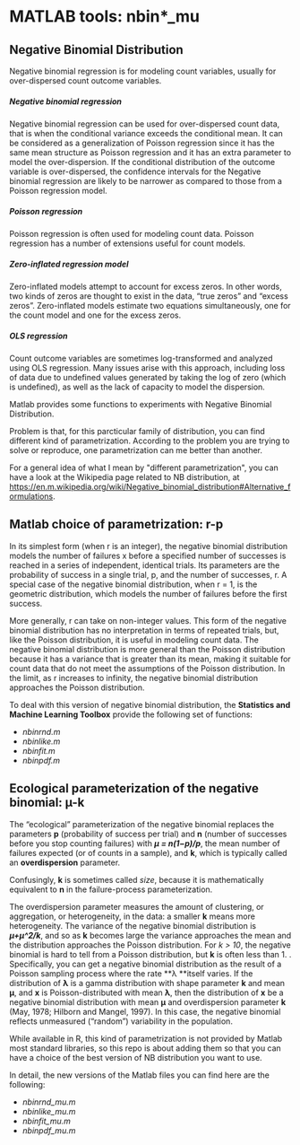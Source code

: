 # MATLAB tools: nbin*_mu

## Negative Binomial Distribution
Negative binomial regression is for modeling count variables, usually for over-dispersed count outcome variables.

##### Negative binomial regression
Negative binomial regression can be used for over-dispersed count data, that is when the conditional variance exceeds the conditional mean. It can be considered as a generalization of Poisson regression since it has the same mean structure as Poisson regression and it has an extra parameter to model the over-dispersion. If the conditional distribution of the outcome variable is over-dispersed, the confidence intervals for the Negative binomial regression are likely to be narrower as compared to those from a Poisson regression model.

##### Poisson regression
Poisson regression is often used for modeling count data. Poisson regression has a number of extensions useful for count models.

##### Zero-inflated regression model
Zero-inflated models attempt to account for excess zeros. In other words, two kinds of zeros are thought to exist in the data, “true zeros” and “excess zeros”. Zero-inflated models estimate two equations simultaneously, one for the count model and one for the excess zeros.

##### OLS regression
Count outcome variables are sometimes log-transformed and analyzed using OLS regression. Many issues arise with this approach, including loss of data due to undefined values generated by taking the log of zero (which is undefined), as well as the lack of capacity to model the dispersion.

Matlab provides some functions to experiments with Negative Binomial Distribution.

Problem is that, for this parcticular family of distribution, you can find different kind of parametrization. According to the problem you are trying to solve or reproduce, one parametrization can me better than another.

For a general idea of what I mean by "different parametrization", you can have a look at the Wikipedia page related to NB distribution, at https://en.m.wikipedia.org/wiki/Negative_binomial_distribution#Alternative_formulations.

## Matlab choice of parametrization: r-p

In its simplest form (when r is an integer), the negative binomial distribution models the number of failures x before a specified number of successes is reached in a series of independent, identical trials. Its parameters are the probability of success in a single trial, p, and the number of successes, r. A special case of the negative binomial distribution, when r = 1, is the geometric distribution, which models the number of failures before the first success.

More generally, r can take on non-integer values. This form of the negative binomial distribution has no interpretation in terms of repeated trials, but, like the Poisson distribution, it is useful in modeling count data. The negative binomial distribution is more general than the Poisson distribution because it has a variance that is greater than its mean, making it suitable for count data that do not meet the assumptions of the Poisson distribution. In the limit, as r increases to infinity, the negative binomial distribution approaches the Poisson distribution.

To deal with this version of negative binomial distribution, the **Statistics and Machine Learning Toolbox** provide the following set of functions:

- *nbinrnd.m*
- *nbinlike.m*
- *nbinfit.m*
- *nbinpdf.m*


## Ecological parameterization of the negative binomial: µ-k
The “ecological” parameterization of the negative binomial replaces the parameters **p** (probability of success per trial) and **n** (number of successes before you stop counting failures) with ***µ = n(1−p)/p***, the mean number of failures expected (or of counts in a sample), and **k**, which is typically called an **overdispersion** parameter. 

Confusingly, **k** is sometimes called *size*, because it is mathematically equivalent to **n** in the failure-process parameterization.

The overdispersion parameter measures the amount of clustering, or aggregation, or heterogeneity, in the data: a smaller **k** means more heterogeneity. The variance of the negative binomial distribution is ***µ+µ^2/k***, and so as **k** becomes large the variance approaches the mean and the distribution approaches the Poisson distribution. For *k > 10*, the negative binomial is hard to tell from a Poisson distribution, but **k** is often less than 1.
.
Specifically, you can get a negative binomial distribution as the result of a Poisson sampling process where the rate **λ **itself varies. If the distribution of **λ** is a gamma distribution with shape parameter **k** and mean **µ**, and **x** is Poisson-distributed with mean **λ**, then the distribution of **x** be a negative binomial distribution with mean **µ** and overdispersion parameter **k** (May, 1978; Hilborn and Mangel, 1997). In this case, the negative binomial
reflects unmeasured (“random”) variability in the population.

While available in R, this kind of parametrization is not provided by Matlab most standard libraries, so this repo is about adding them so that you can have a choice of the best version of NB distribution you want to use.

In detail, the new versions of the Matlab files you can find here are the following:

- *nbinrnd_mu.m*
- *nbinlike_mu.m*
- *nbinfit_mu.m*
- *nbinpdf_mu.m*

